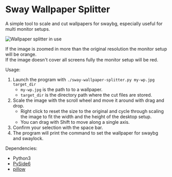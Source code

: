 # Sway Wallpaper Splitter

A simple tool to scale and cut wallpapers for swaybg, especially useful for
multi monitor setups.

![Wallpaper splitter in use](https://i.imgur.com/ya4NxvI.png)

If the image is zoomed in more than the original resolution the monitor setup
will be orange.\
If the image doesn't cover all screens fully the monitor setup will be red.

Usage:

1.  Launch the program with `./sway-wallpaper-splitter.py my-wp.jpg target_dir`
    *   `my-wp.jpg` is the path to to a wallpaper.
    *   `target_dir` is the directory path where the cut files are stored.
2.  Scale the image with the scroll wheel and move it around with drag and drop.
    *   Right click to reset the size to the original and cycle through scaling
        the image to fit the width and the height of the desktop setup.
    *   You can drag with Shift to move along a single axis.
3.  Confirm your selection with the space bar.
4.  The program will print the command to set the wallpaper for swaybg and swaylock.

Dependencies:

*   Python3
*   [PySide6](https://pypi.org/project/PySide6)
*   [pillow](https://pypi.org/project/pillow)

